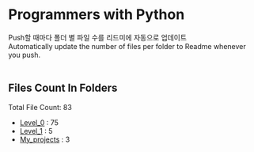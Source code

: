 # Programmers with Python
Push할 때마다 폴더 별 파일 수를 리드미에 자동으로 업데이트<br>
Automatically update the number of files per folder to Readme whenever you push.<br><br>
## Files Count In Folders
Total File Count: 83
- <a href=https://github.com/YH-LEE21/Python_Programmers/tree/main/Level_0>Level_0</a> : 75
- <a href=https://github.com/YH-LEE21/Python_Programmers/tree/main/Level_1>Level_1</a> : 5
- <a href=https://github.com/YH-LEE21/Python_Programmers/tree/main/My_projects>My_projects</a> : 3

